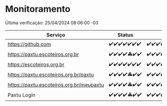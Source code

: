 # Monitoramento

Última verificação: 25/04/2024 08:06:00 -03

|Serviço|Status|Últimas 24h|
|---|---|---|
|https://github.com|<span title="2024-04-18: OK=24">✔️</span><span title="2024-04-19: OK=24">✔️</span><span title="2024-04-20: OK=24">✔️</span><span title="2024-04-21: OK=24">✔️</span><span title="2024-04-22: OK=24">✔️</span><span title="2024-04-23: OK=24">✔️</span><span title="2024-04-24: OK=12">✔️</span>|<span title="24/04/2024 09:13:00 -03 : 200">✔️</span><span title="24/04/2024 10:13:00 -03 : 200">✔️</span><span title="24/04/2024 11:06:00 -03 : 200">✔️</span><span title="24/04/2024 12:07:00 -03 : 200">✔️</span><span title="24/04/2024 13:07:00 -03 : 200">✔️</span><span title="24/04/2024 14:07:00 -03 : 200">✔️</span><span title="24/04/2024 15:08:00 -03 : 200">✔️</span><span title="24/04/2024 16:03:00 -03 : 200">✔️</span><span title="24/04/2024 17:07:00 -03 : 200">✔️</span><span title="24/04/2024 18:04:00 -03 : 200">✔️</span><span title="24/04/2024 19:06:00 -03 : 200">✔️</span><span title="24/04/2024 20:07:00 -03 : 200">✔️</span><span title="24/04/2024 21:33:00 -03 : 200">✔️</span><span title="24/04/2024 22:43:00 -03 : 200">✔️</span><span title="24/04/2024 23:18:00 -03 : 200">✔️</span><span title="25/04/2024 00:07:00 -03 : 200">✔️</span><span title="25/04/2024 01:08:00 -03 : 200">✔️</span><span title="25/04/2024 02:06:00 -03 : 200">✔️</span><span title="25/04/2024 03:08:00 -03 : 200">✔️</span><span title="25/04/2024 04:07:00 -03 : 200">✔️</span><span title="25/04/2024 05:08:00 -03 : 200">✔️</span><span title="25/04/2024 06:06:00 -03 : 200">✔️</span><span title="25/04/2024 07:06:00 -03 : 200">✔️</span><span title="25/04/2024 08:06:00 -03 : 200">✔️</span>|
|https://paxtu.escoteiros.org.br|<span title="2024-04-18: OK=24">✔️</span><span title="2024-04-19: OK=24">✔️</span><span title="2024-04-20: OK=24">✔️</span><span title="2024-04-21: OK=24">✔️</span><span title="2024-04-22: OK=23, Falhas=1">⚠️</span><span title="2024-04-23: OK=24">✔️</span><span title="2024-04-24: OK=12">✔️</span>|<span title="24/04/2024 09:13:00 -03 : 200">✔️</span><span title="24/04/2024 10:13:00 -03 : 200">✔️</span><span title="24/04/2024 11:06:00 -03 : 200">✔️</span><span title="24/04/2024 12:07:00 -03 : 200">✔️</span><span title="24/04/2024 13:07:00 -03 : 200">✔️</span><span title="24/04/2024 14:07:00 -03 : 200">✔️</span><span title="24/04/2024 15:08:00 -03 : 200">✔️</span><span title="24/04/2024 16:03:00 -03 : 200">✔️</span><span title="24/04/2024 17:07:00 -03 : 200">✔️</span><span title="24/04/2024 18:04:00 -03 : 200">✔️</span><span title="24/04/2024 19:06:00 -03 : 200">✔️</span><span title="24/04/2024 20:07:00 -03 : 200">✔️</span><span title="24/04/2024 21:33:00 -03 : 200">✔️</span><span title="24/04/2024 22:43:00 -03 : 200">✔️</span><span title="24/04/2024 23:18:00 -03 : 200">✔️</span><span title="25/04/2024 00:07:00 -03 : 200">✔️</span><span title="25/04/2024 01:08:00 -03 : 200">✔️</span><span title="25/04/2024 02:06:00 -03 : 200">✔️</span><span title="25/04/2024 03:08:00 -03 : 200">✔️</span><span title="25/04/2024 04:07:00 -03 : 200">✔️</span><span title="25/04/2024 05:08:00 -03 : 200">✔️</span><span title="25/04/2024 06:06:00 -03 : 200">✔️</span><span title="25/04/2024 07:06:00 -03 : 200">✔️</span><span title="25/04/2024 08:06:00 -03 : 200">✔️</span>|
|https://escoteiros.org.br|<span title="2024-04-18: OK=24">✔️</span><span title="2024-04-19: OK=24">✔️</span><span title="2024-04-20: OK=24">✔️</span><span title="2024-04-21: OK=24">✔️</span><span title="2024-04-22: OK=24">✔️</span><span title="2024-04-23: OK=24">✔️</span><span title="2024-04-24: OK=12">✔️</span>|<span title="24/04/2024 09:13:00 -03 : 200">✔️</span><span title="24/04/2024 10:13:00 -03 : 200">✔️</span><span title="24/04/2024 11:06:00 -03 : 200">✔️</span><span title="24/04/2024 12:07:00 -03 : 200">✔️</span><span title="24/04/2024 13:07:00 -03 : 200">✔️</span><span title="24/04/2024 14:07:00 -03 : 200">✔️</span><span title="24/04/2024 15:08:00 -03 : 409">❌</span><span title="24/04/2024 16:03:00 -03 : 200">✔️</span><span title="24/04/2024 17:07:00 -03 : 200">✔️</span><span title="24/04/2024 18:04:00 -03 : 200">✔️</span><span title="24/04/2024 19:06:00 -03 : 200">✔️</span><span title="24/04/2024 20:07:00 -03 : 200">✔️</span><span title="24/04/2024 21:33:00 -03 : 200">✔️</span><span title="24/04/2024 22:43:00 -03 : 200">✔️</span><span title="24/04/2024 23:18:00 -03 : 200">✔️</span><span title="25/04/2024 00:07:00 -03 : 200">✔️</span><span title="25/04/2024 01:08:00 -03 : 200">✔️</span><span title="25/04/2024 02:06:00 -03 : 200">✔️</span><span title="25/04/2024 03:08:00 -03 : 200">✔️</span><span title="25/04/2024 04:07:00 -03 : 200">✔️</span><span title="25/04/2024 05:08:00 -03 : 200">✔️</span><span title="25/04/2024 06:06:00 -03 : 200">✔️</span><span title="25/04/2024 07:06:00 -03 : 200">✔️</span><span title="25/04/2024 08:06:00 -03 : 200">✔️</span>|
|https://paxtu.escoteiros.org.br/paxtu|<span title="2024-04-18: OK=24">✔️</span><span title="2024-04-19: OK=24">✔️</span><span title="2024-04-20: OK=24">✔️</span><span title="2024-04-21: OK=24">✔️</span><span title="2024-04-22: OK=22, Falhas=2">⚠️</span><span title="2024-04-23: OK=24">✔️</span><span title="2024-04-24: OK=12">✔️</span>|<span title="24/04/2024 09:13:00 -03 : 200">✔️</span><span title="24/04/2024 10:13:00 -03 : 200">✔️</span><span title="24/04/2024 11:06:00 -03 : 200">✔️</span><span title="24/04/2024 12:07:00 -03 : 200">✔️</span><span title="24/04/2024 13:07:00 -03 : 200">✔️</span><span title="24/04/2024 14:07:00 -03 : 200">✔️</span><span title="24/04/2024 15:08:00 -03 : 0">❌</span><span title="24/04/2024 16:03:00 -03 : 200">✔️</span><span title="24/04/2024 17:07:00 -03 : 200">✔️</span><span title="24/04/2024 18:04:00 -03 : 200">✔️</span><span title="24/04/2024 19:06:00 -03 : 200">✔️</span><span title="24/04/2024 20:07:00 -03 : 200">✔️</span><span title="24/04/2024 21:33:00 -03 : 200">✔️</span><span title="24/04/2024 22:43:00 -03 : 200">✔️</span><span title="24/04/2024 23:18:00 -03 : 200">✔️</span><span title="25/04/2024 00:07:00 -03 : 200">✔️</span><span title="25/04/2024 01:08:00 -03 : 200">✔️</span><span title="25/04/2024 02:06:00 -03 : 200">✔️</span><span title="25/04/2024 03:08:00 -03 : 200">✔️</span><span title="25/04/2024 04:07:00 -03 : 200">✔️</span><span title="25/04/2024 05:08:00 -03 : 200">✔️</span><span title="25/04/2024 06:06:00 -03 : 200">✔️</span><span title="25/04/2024 07:06:00 -03 : 200">✔️</span><span title="25/04/2024 08:06:00 -03 : 200">✔️</span>|
|https://paxtu.escoteiros.org.br/meupaxtu|<span title="2024-04-18: OK=24">✔️</span><span title="2024-04-19: OK=24">✔️</span><span title="2024-04-20: OK=24">✔️</span><span title="2024-04-21: OK=24">✔️</span><span title="2024-04-22: OK=23, Falhas=1">⚠️</span><span title="2024-04-23: OK=24">✔️</span><span title="2024-04-24: OK=12">✔️</span>|<span title="24/04/2024 09:13:00 -03 : 200">✔️</span><span title="24/04/2024 10:13:00 -03 : 200">✔️</span><span title="24/04/2024 11:06:00 -03 : 200">✔️</span><span title="24/04/2024 12:07:00 -03 : 200">✔️</span><span title="24/04/2024 13:07:00 -03 : 200">✔️</span><span title="24/04/2024 14:07:00 -03 : 200">✔️</span><span title="24/04/2024 15:08:00 -03 : 200">✔️</span><span title="24/04/2024 16:03:00 -03 : 200">✔️</span><span title="24/04/2024 17:07:00 -03 : 200">✔️</span><span title="24/04/2024 18:04:00 -03 : 200">✔️</span><span title="24/04/2024 19:06:00 -03 : 200">✔️</span><span title="24/04/2024 20:07:00 -03 : 200">✔️</span><span title="24/04/2024 21:33:00 -03 : 200">✔️</span><span title="24/04/2024 22:43:00 -03 : 200">✔️</span><span title="24/04/2024 23:18:00 -03 : 200">✔️</span><span title="25/04/2024 00:07:00 -03 : 200">✔️</span><span title="25/04/2024 01:08:00 -03 : 200">✔️</span><span title="25/04/2024 02:06:00 -03 : 200">✔️</span><span title="25/04/2024 03:08:00 -03 : 200">✔️</span><span title="25/04/2024 04:07:00 -03 : 200">✔️</span><span title="25/04/2024 05:08:00 -03 : 200">✔️</span><span title="25/04/2024 06:06:00 -03 : 200">✔️</span><span title="25/04/2024 07:06:00 -03 : 200">✔️</span><span title="25/04/2024 08:06:00 -03 : 200">✔️</span>|
|Paxtu Login|<span title="2024-04-18: OK=24">✔️</span><span title="2024-04-19: OK=24">✔️</span><span title="2024-04-20: OK=24">✔️</span><span title="2024-04-21: OK=24">✔️</span><span title="2024-04-22: OK=23, Falhas=1">⚠️</span><span title="2024-04-23: OK=24">✔️</span><span title="2024-04-24: OK=12">✔️</span>|<span title="24/04/2024 09:13:00 -03 : 200">✔️</span><span title="24/04/2024 10:13:00 -03 : 200">✔️</span><span title="24/04/2024 11:06:00 -03 : 200">✔️</span><span title="24/04/2024 12:07:00 -03 : 200">✔️</span><span title="24/04/2024 13:07:00 -03 : 200">✔️</span><span title="24/04/2024 14:07:00 -03 : 200">✔️</span><span title="24/04/2024 15:08:00 -03 : 200">✔️</span><span title="24/04/2024 16:03:00 -03 : 200">✔️</span><span title="24/04/2024 17:07:00 -03 : 200">✔️</span><span title="24/04/2024 18:04:00 -03 : 200">✔️</span><span title="24/04/2024 19:06:00 -03 : 200">✔️</span><span title="24/04/2024 20:07:00 -03 : 200">✔️</span><span title="24/04/2024 21:33:00 -03 : 200">✔️</span><span title="24/04/2024 22:43:00 -03 : 200">✔️</span><span title="24/04/2024 23:18:00 -03 : 200">✔️</span><span title="25/04/2024 00:07:00 -03 : 200">✔️</span><span title="25/04/2024 01:08:00 -03 : 200">✔️</span><span title="25/04/2024 02:06:00 -03 : 200">✔️</span><span title="25/04/2024 03:08:00 -03 : 200">✔️</span><span title="25/04/2024 04:07:00 -03 : 200">✔️</span><span title="25/04/2024 05:08:00 -03 : 200">✔️</span><span title="25/04/2024 06:06:00 -03 : 200">✔️</span><span title="25/04/2024 07:06:00 -03 : 200">✔️</span><span title="25/04/2024 08:06:00 -03 : 200">✔️</span>|
